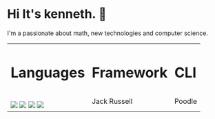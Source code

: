 # Hi It's kenneth. 👋 

I'm a passionate about math, new technologies and computer science.
<br>


<table>
  <tr>
    <td>
        <h1>Languages</h1>
    </td>
    <td>
        <h1>Framework</h1>
    </td>
      <td>
        <h1>CLI</h1>
    </td>
  </tr>
  <!-- terminal -->
  <tr>
    <td>
        <div>
        <br>
        <img src='https://img.shields.io/badge/PHP-777BB4?style=for-the-badge&logo=php&logoColor=white'>
        <img src='https://img.shields.io/badge/Node.js-43853D?style=for-the-badge&logo=node.js&logoColor=white'>
        <img src='https://img.shields.io/badge/JavaScript-323330?style=for-the-badge&logo=javascript&logoColor=F7DF1E'>
        <img src='https://img.shields.io/badge/Markdown-000000?style=for-the-badge&logo=markdown&logoColor=white'>
        </div>
    </td>
    <td>Jack Russell</td>
    <td>Poodle</td>
  </tr>
</table>


